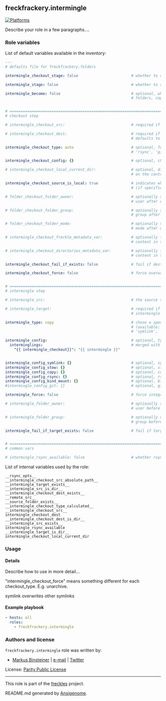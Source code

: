 ## freckfrackery.intermingle
<!-- This file was generated by Ansigenome. Do not edit this file directly but
     instead have a look at the files in the ./meta/ directory. -->

[![Platforms](http://img.shields.io/badge/platforms-debian%20/%20el%20/%20macosx%20/%20ubuntu-lightgrey.svg?style=flat)](#)


Describe your role in a few paragraphs....



### Role variables

List of default variables available in the inventory:

```YAML
---
# defaults file for freckfrackery.folders

intermingle_checkout_stage: false                        # whether to run the 'checkout' step

intermingle_stage: false                                 # whether to run the 'intermingle' step

intermingle_become: false                                # optional, whether to use 'become' when creating
                                                         # folders, copying, etc in the checkout stage...


# ======================================================================================================================
# checkout step

# intermingle_checkout_src:                              # required if 'checkout' enabled, the source to checkout

# intermingle_checkout_dest:                             # required if 'checkout', the folder to checkout into
                                                         # defaults to 'intermingle_src'

intermingle_checkout_type: auto                          # optional, force a certain 'checkout' type (e.g.
                                                         # 'rsync', 'git', 'unarchive', etc.)

intermingle_checkout_config: {}                          # optional, checkout-type specific configuration

# intermingle_checkout_local_current_dir:                # optional, directory to use as a base for relative paths
                                                         # on the control machine

intermingle_checkout_source_is_local: true               # indicates whether the 'intermingle_checkout_local_current_dir'
                                                         # (if specified) is a local or remote path

# folder_checkout_folder_owner:                          # optionally set the mode of the intermingle_checkout_dest to this
                                                         # user after checkout

# folder_checkout_folder_group:                          # optionally set the owner of the intermingle_checkout_dest to this
                                                         # group after checkout

# folder_checkout_folder_mode:                           # optionally set the owner of the intermingle_checkout_dest to this
                                                         # mode after checkout

# intermingle_checkout_freckle_metadata_var:             # optionally find and read .freckle files and store their
                                                         # content in this var

# intermingle_checkout_directories_metadata_var:         # optionally find and read .freckle files and store their
                                                         # content in this var

intermingle_checkout_fail_if_exists: false               # fail if destination already exists

intermingle_checkout_force: false                        # force overwriting of existing files


# ======================================================================================================================
# intermingle step

# intermingle_src:                                       # the source to intermingle from, defaults to

# intermingle_target:                                    # required if 'intermingle' enabled, the target to
                                                         # intermingle into

intermingle_type: copy                                   # chose a specific intermingle method, default is copy
                                                         # (available: 'stow', 'copy', 'rsync', 'bind_mount',
                                                         # 'symlink', 'git')

intermingle_config:                                      # optional, type-independent configuration, will be
  interminglings:                                        # merged with type-specific configuration
    "{{ intermingle_checkout}}": "{{ intermingle }}"


intermingle_config_symlink: {}                           # optional, symlink specific configuration
intermingle_config_stow: {}                              # optional, stow specific configuration
intermingle_config_copy: {}                              # optional, copy specific configuration
intermingle_config_rsync: {}                             # optional, rsync specific configuration
intermingle_config_bind_mount: {}                        # optional, bind_mount specific configuration
#intermingle_config_git: {}                              # optional, git specific configuration

intermingle_force: false                                 # force integration, overwrite conflicts

# intermingle_folder_owner:                              # optionally set the owner of the intermingle_checkout_dest to this
                                                         # user before intermingle

# intermingle_folder_group:                              # optionally set the owner of the intermingle_checkout_dest to this
                                                         # group before intermingle

intermingle_fail_if_target_exists: false                 # fail if target dir already exists


# ======================================================================================================================
# common vars

# intermingle_rsync_available: false                     # whether rsync is available on the remote host
```

List of internal variables used by the role:

    __rsync_opts__
    __intermingle_checkout_src_absolute_path__
    __intermingle_target_exists__
    __intermingle_src_is_dir__
    __intermingle_checkout_dest_exists__
    __remote_src__
    __source_folder_exists__
    __intermingle_checkout_type_calculated__
    __intermingle_checkout_src__
    intermingle_checkout_dest
    __intermingle_checkout_dest_is_dir__
    __intermingle_src_exists__
    intermingle_rsync_available
    __intermingle_target_is_dir__
    intermingle_checkout_local_current_dir
### Usage


#### Details
Describe how to use in more detail...

"intermingle_checkout_force" means something different for each checkout_type. E.g. unarchive.

symlink overwrites other symlinks

#### Example playbook

```YAML
- hosts: all
  roles:
    - freckfrackery.intermingle
```


### Authors and license

`freckfrackery.intermingle` role was written by:

- [Markus Binsteiner](https://freckles.io) | [e-mail](mailto:makkus@frkl.io) | [Twitter](https://twitter.com/__frkl__)

License: [Parity Public License](https://licensezero.com/licenses/parity)

***
This role is part of the [freckles](https://freckles.io) project.

README.md generated by [Ansigenome](https://github.com/nickjj/ansigenome/).
